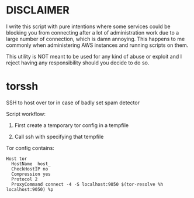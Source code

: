 # DISCLAIMER
I write this script with pure intentions where some services could be blocking you from connecting after a lot of administration work due to a large number of connection, which is damn annoying.
This happens to me commonly when administering AWS instances and running scripts on them.

This utility is NOT meant to be used for any kind of abuse or exploit and I reject having any responsibility should you decide to do so.

# torssh
SSH to host over tor in case of badly set spam detector

Script workflow:

1) First create a temporary tor config in a tempfile

2) Call ssh with specifying that tempfile

Tor config contains:
```
Host tor
  HostName _host_
  CheckHostIP no
  Compression yes
  Protocol 2
  ProxyCommand connect -4 -S localhost:9050 $(tor-resolve %h localhost:9050) %p
```
